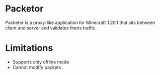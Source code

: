 # Packetor

Packetor is a proxy-like application for Minecraft 1.20.1 that sits between client and server and validates theirs traffic.

# Limitations

- Supports only offline mode
- Cannot modify packets
